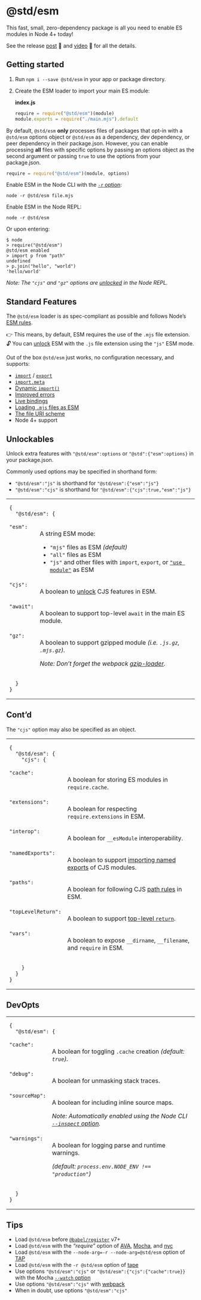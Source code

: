 # @std/esm

This fast, small, zero-dependency package is all you need to enable
ES modules in Node 4+ today!

See the release [post](https://medium.com/web-on-the-edge/es-modules-in-node-today-32cff914e4b)
:book: and [video](https://www.youtube.com/watch?v=60S1PFndbn0) :movie_camera:
for all the details.

Getting started
---

  1. Run `npm i --save @std/esm` in your app or package directory.
  2. Create the ESM loader to import your main ES module:

     **index.js**
     ```js
     require = require("@std/esm")(module)
     module.exports = require("./main.mjs").default
     ```

By default, `@std/esm` **only** processes files of packages that opt-in
with a `@std/esm` options object or `@std/esm` as a dependency, dev
dependency, or peer dependency in their package.json. However, you can
enable processing **all** files with specific options by passing an options
object as the second argument or passing `true` to use the options from
your package.json.

```js
require = require("@std/esm")(module, options)
```

Enable ESM in the Node CLI with the [`-r` option](https://nodejs.org/api/cli.html#cli_r_require_module):

```shell
node -r @std/esm file.mjs
```

Enable ESM in the Node REPL:

```shell
node -r @std/esm
```

Or upon entering:

```shell
$ node
> require("@std/esm")
@std/esm enabled
> import p from "path"
undefined
> p.join("hello", "world")
'hello/world'
```

*Note: The `"cjs"` and `"gz"` options are [unlocked](#unlockables) in the Node REPL.*

Standard Features
---

The `@std/esm` loader is as spec-compliant
as possible and follows Node’s [ESM rules](https://github.com/nodejs/node-eps/blob/master/002-es-modules.md).

:point_right: This means, by default, ESM requires the use of the `.mjs` file
extension.<br>
:unlock: You can [unlock](#unlockables) ESM with the `.js` file extension using
the `"js"` ESM mode.

Out of the box `@std/esm` just works, no configuration necessary, and supports:

* [`import`](https://ponyfoo.com/articles/es6-modules-in-depth#import) / [`export`](https://ponyfoo.com/articles/es6-modules-in-depth#export)
* [`import.meta`](https://github.com/tc39/proposal-import-meta)
* [Dynamic `import()`](https://github.com/tc39/proposal-dynamic-import)
* [Improved errors](https://mobile.twitter.com/jdalton/status/907741390813016064)
* [Live bindings](https://ponyfoo.com/articles/es6-modules-in-depth#bindings-not-values)
* [Loading `.mjs` files as ESM](https://github.com/nodejs/node-eps/blob/master/002-es-modules.md#32-determining-if-source-is-an-es-module)
* [The file URI scheme](https://en.wikipedia.org/wiki/File_URI_scheme)
* Node 4+ support

Unlockables
---

Unlock extra features with `"@std/esm":options` or `"@std":{"esm":options}`
in your package.json.

Commonly used options may be specified in shorthand form:

* `"@std/esm":"js"` is shorthand for `"@std/esm":{"esm":"js"}`
* `"@std/esm":"cjs"` is shorthand for `"@std/esm":{"cjs":true,"esm":"js"}`

<table>
<tr>
  <td colspan="2">
    <pre><code>{
  "@std/esm": {</code></pre>
  </td>
</tr>
<tr>
  <td valign="top"><code>"esm":</code></td>
  <td>
    <p>A string ESM mode:</p>
    <ul>
    <li><code>"mjs"</code> files as ESM <i>(default)</i></li>
    <li><code>"all"</code> files as ESM</li>
    <li><code>"js"</code> and other files with <code>import</code>, <code>export</code>, or <a href="https://github.com/tc39/proposal-modules-pragma"><code>"use module"</code></a> as ESM</li>
    </ul>
  </td>
</tr>
<tr>
  <td valign="top"><code>"cjs":</code></td>
  <td>
    <p>A boolean to <a href="#contd">unlock</a> CJS features in ESM.</p>
  </td>
</tr>
<tr>
  <td valign="top"><code>"await":</code></td>
  <td>
    <p>A boolean to support top-level <code>await</code> in the main ES module.</p>
  </td>
</tr>
<tr>
  <td valign="top"><code>"gz":</code></td>
  <td>
    <p>A boolean to support gzipped module <i>(i.e. <code>.js.gz</code>, <code>.mjs.gz</code>).</i></p>
    <p><i>Note: Don’t forget the webpack <a href="https://webpack.js.org/loaders/gzip-loader/">gzip-loader</a>.</i></p>
  </td>
</tr>
<tr>
  <td colspan="2">
    <pre><code>  }
}</code></pre>
  </td>
</tr>
</table>

Cont’d
---

The `"cjs"` option may also be specified as an object.

<table>
<tr>
  <td colspan="2">
    <pre><code>{
  "@std/esm": {
    "cjs": {</code></pre>
  </td>
</tr>
<tr>
  <td valign="top"><code>"cache":</code></td>
  <td>
    <p>A boolean for storing ES modules in <code>require.cache</code>.</p>
  </td>
</tr>
<tr>
  <td valign="top"><code>"extensions":</code></td>
  <td>
    <p>A boolean for respecting <code>require.extensions</code> in ESM.</p>
  </td>
</tr>
<tr>
  <td valign="top"><code>"interop":</code></td>
  <td>
    <p>A boolean for <code>__esModule</code> interoperability.</p>
  </td>
</tr>
<tr>
  <td valign="top"><code>"namedExports":</code></td>
  <td>
    <p>A boolean to support <a href="https://ponyfoo.com/articles/es6-modules-in-depth#importing-named-exports">importing named exports</a> of CJS modules.</p>
  </td>
</tr>
<tr>
  <td valign="top"><code>"paths":</code></td>
  <td>
    <p>A boolean for following CJS <a href="https://github.com/nodejs/node-eps/blob/master/002-es-modules.md#432-removal-of-non-local-dependencies">path rules</a> in ESM.</p>
  </td>
</tr>
<tr>
  <td valign="top"><code>"topLevelReturn":</code></td>
  <td>
    <p>A boolean to support <a href="http://stackoverflow.com/questions/28955047/why-does-a-module-level-return-statement-work-in-node-js/#28955050">top-level <code>return</code></a>.</p>
  </td>
</tr>
<tr>
  <td valign="top"><code>"vars":</code></td>
  <td>
    <p>A boolean to expose <code>__dirname</code>, <code>__filename</code>, and <code>require</code> in ESM.</p>
  </td>
</tr>
<tr>
  <td colspan="2">
    <pre><code>    }
  }
}</code></pre>
  </td>
</tr>
</table>

DevOpts
---

<table>
<tr>
  <td colspan="2">
    <pre><code>{
  "@std/esm": {</code></pre>
  </td>
</tr>
<tr>
  <td valign="top"><code>"cache":</code></td>
  <td>
    <p>A boolean for toggling <code>.cache</code> creation <i>(default: <code>true</code>).</i></p>
  </td>
</tr>
<tr>
  <td valign="top"><code>"debug":</code></td>
  <td>
    <p>A boolean for unmasking stack traces.</p>
  </td>
</tr>
<tr>
  <td valign="top"><code>"sourceMap":</code></td>
  <td>
    <p>A boolean for including inline source maps.</p>
    <p><i>Note: Automatically enabled using the Node CLI
    <a href="https://nodejs.org/en/docs/inspector/"><code>--inspect</code> option</a>.</i></p>
  </td>
</tr>
<tr>
  <td valign="top"><code>"warnings":</code></td>
  <td>
    <p>A boolean for logging parse and runtime warnings.</p>
    <p><i>(default: <code>process.env.NODE_ENV !== "production"</code>)</i></p>
  </td>
</tr>
<tr>
  <td colspan="2">
    <pre><code>  }
}</code></pre>
  </td>
</tr>
</table>

Tips
---
* Load `@std/esm` before [`@babel/register`](https://www.npmjs.com/package/@babel/register) v7+
* Load `@std/esm` with the *“require”* option of [AVA](https://github.com/avajs/ava#options),
  [Mocha](https://mochajs.org/#-r---require-module-name), and [nyc](https://github.com/istanbuljs/nyc#require-additional-modules)
* Load `@std/esm` with the `--node-arg=-r --node-arg=@std/esm` option of [TAP](http://www.node-tap.org/cli/)
* Load `@std/esm` with the `-r @std/esm` option of [tape](https://www.npmjs.com/package/tape)
* Use options `"@std/esm":"cjs"` or `"@std/esm":{"cjs":{"cache":true}}` with the Mocha [`--watch` option](https://mochajs.org/#-w---watch)
* Use options `"@std/esm":"cjs"` with [webpack](https://webpack.js.org/)
* When in doubt, use options `"@std/esm":"cjs"`
